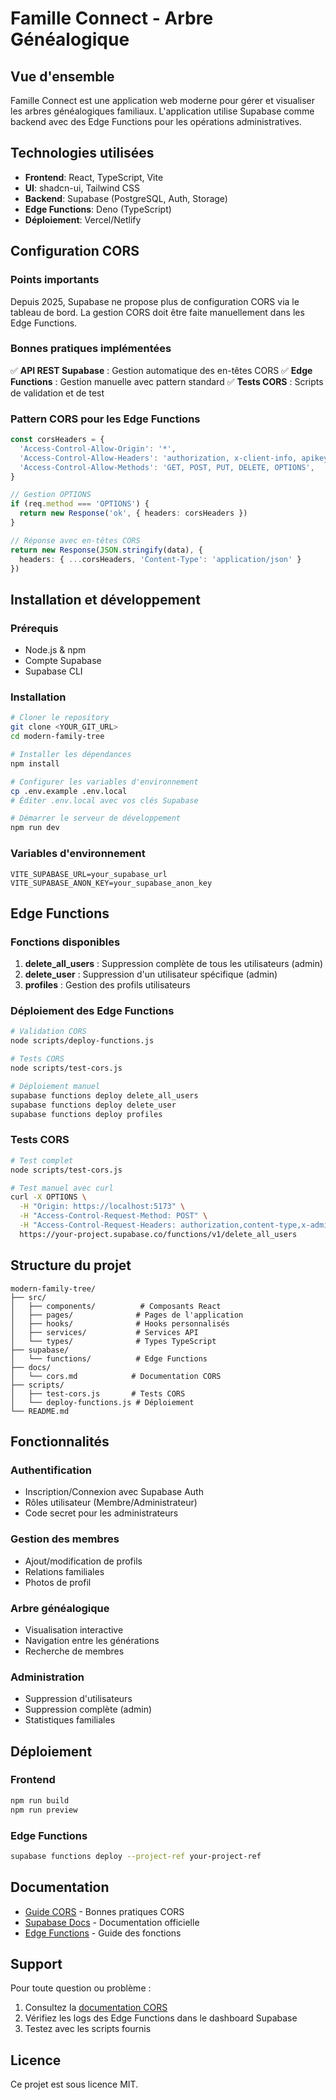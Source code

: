 # Famille Connect - Arbre Généalogique

## Vue d'ensemble

Famille Connect est une application web moderne pour gérer et visualiser les arbres généalogiques familiaux. L'application utilise Supabase comme backend avec des Edge Functions pour les opérations administratives.

## Technologies utilisées

- **Frontend**: React, TypeScript, Vite
- **UI**: shadcn-ui, Tailwind CSS
- **Backend**: Supabase (PostgreSQL, Auth, Storage)
- **Edge Functions**: Deno (TypeScript)
- **Déploiement**: Vercel/Netlify

## Configuration CORS

### Points importants

Depuis 2025, Supabase ne propose plus de configuration CORS via le tableau de bord. La gestion CORS doit être faite manuellement dans les Edge Functions.

### Bonnes pratiques implémentées

✅ **API REST Supabase** : Gestion automatique des en-têtes CORS
✅ **Edge Functions** : Gestion manuelle avec pattern standard
✅ **Tests CORS** : Scripts de validation et de test

### Pattern CORS pour les Edge Functions

```typescript
const corsHeaders = {
  'Access-Control-Allow-Origin': '*',
  'Access-Control-Allow-Headers': 'authorization, x-client-info, apikey, content-type, x-admin-secret',
  'Access-Control-Allow-Methods': 'GET, POST, PUT, DELETE, OPTIONS',
}

// Gestion OPTIONS
if (req.method === 'OPTIONS') {
  return new Response('ok', { headers: corsHeaders })
}

// Réponse avec en-têtes CORS
return new Response(JSON.stringify(data), {
  headers: { ...corsHeaders, 'Content-Type': 'application/json' }
})
```

## Installation et développement

### Prérequis

- Node.js & npm
- Compte Supabase
- Supabase CLI

### Installation

```sh
# Cloner le repository
git clone <YOUR_GIT_URL>
cd modern-family-tree

# Installer les dépendances
npm install

# Configurer les variables d'environnement
cp .env.example .env.local
# Éditer .env.local avec vos clés Supabase

# Démarrer le serveur de développement
npm run dev
```

### Variables d'environnement

```env
VITE_SUPABASE_URL=your_supabase_url
VITE_SUPABASE_ANON_KEY=your_supabase_anon_key
```

## Edge Functions

### Fonctions disponibles

1. **delete_all_users** : Suppression complète de tous les utilisateurs (admin)
2. **delete_user** : Suppression d'un utilisateur spécifique (admin)
3. **profiles** : Gestion des profils utilisateurs

### Déploiement des Edge Functions

```sh
# Validation CORS
node scripts/deploy-functions.js

# Tests CORS
node scripts/test-cors.js

# Déploiement manuel
supabase functions deploy delete_all_users
supabase functions deploy delete_user
supabase functions deploy profiles
```

### Tests CORS

```sh
# Test complet
node scripts/test-cors.js

# Test manuel avec curl
curl -X OPTIONS \
  -H "Origin: https://localhost:5173" \
  -H "Access-Control-Request-Method: POST" \
  -H "Access-Control-Request-Headers: authorization,content-type,x-admin-secret" \
  https://your-project.supabase.co/functions/v1/delete_all_users
```

## Structure du projet

```
modern-family-tree/
├── src/
│   ├── components/          # Composants React
│   ├── pages/              # Pages de l'application
│   ├── hooks/              # Hooks personnalisés
│   ├── services/           # Services API
│   └── types/              # Types TypeScript
├── supabase/
│   └── functions/          # Edge Functions
├── docs/
│   └── cors.md            # Documentation CORS
├── scripts/
│   ├── test-cors.js       # Tests CORS
│   └── deploy-functions.js # Déploiement
└── README.md
```

## Fonctionnalités

### Authentification
- Inscription/Connexion avec Supabase Auth
- Rôles utilisateur (Membre/Administrateur)
- Code secret pour les administrateurs

### Gestion des membres
- Ajout/modification de profils
- Relations familiales
- Photos de profil

### Arbre généalogique
- Visualisation interactive
- Navigation entre les générations
- Recherche de membres

### Administration
- Suppression d'utilisateurs
- Suppression complète (admin)
- Statistiques familiales

## Déploiement

### Frontend
```sh
npm run build
npm run preview
```

### Edge Functions
```sh
supabase functions deploy --project-ref your-project-ref
```

## Documentation

- [Guide CORS](docs/cors.md) - Bonnes pratiques CORS
- [Supabase Docs](https://supabase.com/docs) - Documentation officielle
- [Edge Functions](https://supabase.com/docs/guides/functions) - Guide des fonctions

## Support

Pour toute question ou problème :
1. Consultez la [documentation CORS](docs/cors.md)
2. Vérifiez les logs des Edge Functions dans le dashboard Supabase
3. Testez avec les scripts fournis

## Licence

Ce projet est sous licence MIT.
